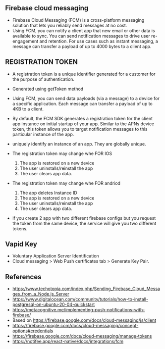 ## Firebase cloud messaging
- Firebase Cloud Messaging (FCM) is a cross-platform messaging solution that lets you reliably send messages at no cost.
- Using FCM, you can notify a client app that new email or other data is available to sync. You can send notification messages to drive user re-engagement and retention. For use cases such as instant messaging, a message can transfer a payload of up to 4000 bytes to a client app.



## REGISTRATION TOKEN
- A registration token is a unique identifier generated for a customer for the purpose of authentication.
- Generated using getToken method
-  Using FCM, you can send data payloads (via a message) to a device for a specific application. Each message can transfer a payload of up to 4KB to a client.
- By default, the FCM SDK generates a registration token for the client app instance on initial startup of your app. Similar to the APNs device token, this token allows you to target notification messages to this particular instance of the app.
- uniquely identify an instance of an app. They are globally unique.
- The registration token may change whe FOR IOS
   1. The app is restored on a new device
   2. The user uninstalls/reinstall the app
   3. The user clears app data.
- The registration token may change whe FOR andriod
   1. The app deletes Instance ID
   2. The app is restored on a new device
   3. The user uninstalls/reinstall the app
   4. The user clears app data.

- if you create 2 app with two different firebase configs but you request the token from the same device, the service will give you two different tokens.

## Vapid Key 
- Voluntary Application Server Identification
- Cloud messaging > Web Push certificates tab >  Generate Key Pair. 


## References
- https://www.techotopia.com/index.php/Sending_Firebase_Cloud_Messages_from_a_Node.js_Server
- https://www.digitalocean.com/community/tutorials/how-to-install-postgresql-on-ubuntu-20-04-quickstart
- https://metacognitive.me/implementing-push-notifications-with-firebase/
- Based on https://firebase.google.com/docs/cloud-messaging/js/client
- https://firebase.google.com/docs/cloud-messaging/concept-options#credentials
- https://firebase.google.com/docs/cloud-messaging/manage-tokens
- https://notifee.app/react-native/docs/integrations/fcm